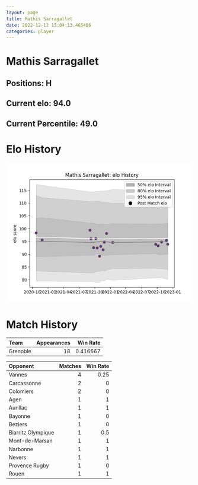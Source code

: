 ```yaml
---  
layout: page  
title: Mathis Sarragallet  
date: 2022-12-12 15:04:13.465406  
categories: player  
---
```

# Mathis Sarragallet

## Positions: H

## Current elo: 94.0

## Current Percentile: 49.0

# Elo History


![elo history](history_MathisSarragallet.png)
# Match History


| Team     |   Appearances |   Win Rate |
|:---------|--------------:|-----------:|
| Grenoble |            18 |   0.416667 |

| Opponent           |   Matches |   Win Rate |
|:-------------------|----------:|-----------:|
| Vannes             |         4 |       0.25 |
| Carcassonne        |         2 |       0    |
| Colomiers          |         2 |       0    |
| Agen               |         1 |       1    |
| Aurillac           |         1 |       1    |
| Bayonne            |         1 |       0    |
| Beziers            |         1 |       0    |
| Biarritz Olympique |         1 |       0.5  |
| Mont-de-Marsan     |         1 |       1    |
| Narbonne           |         1 |       1    |
| Nevers             |         1 |       1    |
| Provence Rugby     |         1 |       0    |
| Rouen              |         1 |       1    |